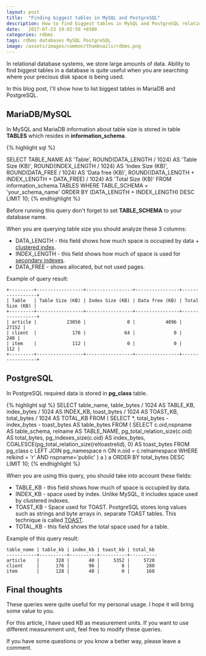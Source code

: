 ```yaml
---
layout: post
title:  "Finding biggest tables in MySQL and PostgreSQL"
description: How to find biggest tables in MySQL and PostgreSQL relational database systems.
date:   2017-07-23 19:02:59 +0300
categories: rdbms
tags: rdbms databases MySQL PostgreSQL
image: /assets/images/common/thumbnails/rdbms.png
---
```


In relational database systems, we store large amounts of data.
Ability to find biggest tables in a database is quite useful when you are searching
where your precious disk space is being used.

In this blog post, I'll show how to list biggest tables in MariaDB and PostgreSQL.

## MariaDB/MySQL
In MySQL and MariaDB information about table size is stored in table **TABLES**
which resides in **information_schema**.

{% highlight sql %}

SELECT
  TABLE_NAME AS 'Table',
  ROUND(DATA_LENGTH / 1024) AS 'Table Size (KB)',
  ROUND(INDEX_LENGTH / 1024) AS 'Index Size (KB)',
  ROUND(DATA_FREE / 1024) AS 'Data free (KB)',
  ROUND((DATA_LENGTH + INDEX_LENGTH + DATA_FREE) / 1024) AS 'Total Size (KB)'
FROM information_schema.TABLES
WHERE TABLE_SCHEMA = 'your_schema_name'
ORDER BY (DATA_LENGTH + INDEX_LENGTH) DESC
LIMIT 10;
{% endhighlight %}

Before running this query don't forget to set **TABLE_SCHEMA** to your database name.

When you are querying table size you should analyze these 3 columns:
* DATA_LENGTH - this field shows how much space is occupied by data + [clustered index](https://dev.mysql.com/doc/refman/5.7/en/innodb-index-types.html).
* INDEX_LENGTH - this field shows how much of space is used for [secondary indexes](https://dev.mysql.com/doc/refman/5.7/en/innodb-index-types.html).
* DATA_FREE - shows allocated, but not used pages.

Example of query result:

    +---------+-----------------+-----------------+----------------+-----------------+
    | Table   | Table Size (KB) | Index Size (KB) | Data free (KB) | Total Size (KB) |
    +---------+-----------------+-----------------+----------------+-----------------+
    | article |           23056 |               0 |           4096 |           27152 |
    | client  |             176 |              64 |              0 |             240 |
    | item    |             112 |               0 |              0 |             112 |
    +---------+-----------------+-----------------+----------------+-----------------+




## PostgreSQL
In PostgreSQL required data is stored in **pg_class** table.

{% highlight sql %}
SELECT table_name,
    table_bytes / 1024 AS TABLE_KB,
    index_bytes / 1024 AS INDEX_KB,
    toast_bytes / 1024 AS TOAST_KB,
    total_bytes / 1024 AS TOTAL_KB
  FROM (
  SELECT *,
      total_bytes - index_bytes - toast_bytes
      AS table_bytes FROM (
      SELECT c.oid,nspname AS table_schema, relname AS TABLE_NAME,
          pg_total_relation_size(c.oid) AS total_bytes,
          pg_indexes_size(c.oid) AS index_bytes,
          COALESCE(pg_total_relation_size(reltoastrelid), 0) AS toast_bytes
          FROM pg_class c
          LEFT JOIN pg_namespace n ON n.oid = c.relnamespace
          WHERE relkind = 'r' AND nspname='public'
  ) a
) a
ORDER BY total_bytes DESC
LIMIT 10;
{% endhighlight %}

When you are using this query, you should take into account these fields:
* TABLE_KB - this field shows how much of space is occupied by data.
* INDEX_KB - space used by index. Unlike MySQL, it includes space used by clustered indexes.
* TOAST_KB - Space used for TOAST. PostgreSQL stores long values such as strings and byte arrays in.
separate TOAST tables. This technique is called [TOAST](https://www.postgresql.org/docs/9.6/static/storage-toast.html).
* TOTAL_KB - this field shows the total space used for a table.


Example of this query result:

    table_name | table_kb | index_kb | toast_kb | total_kb
    -----------+----------+----------+----------+----------
    article    |      328 |       40 |     5352 |     5720
    client     |      176 |       96 |        8 |      280
    item       |      128 |       40 |        0 |      168


## Final thoughts
These queries were quite useful for my personal usage. I hope it will bring some
value to you.

For this article, I have used KB as measurement units. If you want to use different
measurement unit, feel free to modify these queries.

If you have some questions or you know a better way, please leave a comment.
